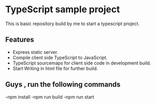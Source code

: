 # TypeScript sample project
This is basic repository build by me to start a typescript project.

## Features
- Express static server.
- Compile client side TypeScript to JavaScript.
- TypeScript sourcemaps for client side code in development build.
- Start Writing in html file for further build.

## Guys , run the following commands
-npm install
-npm run build
-npm run start
